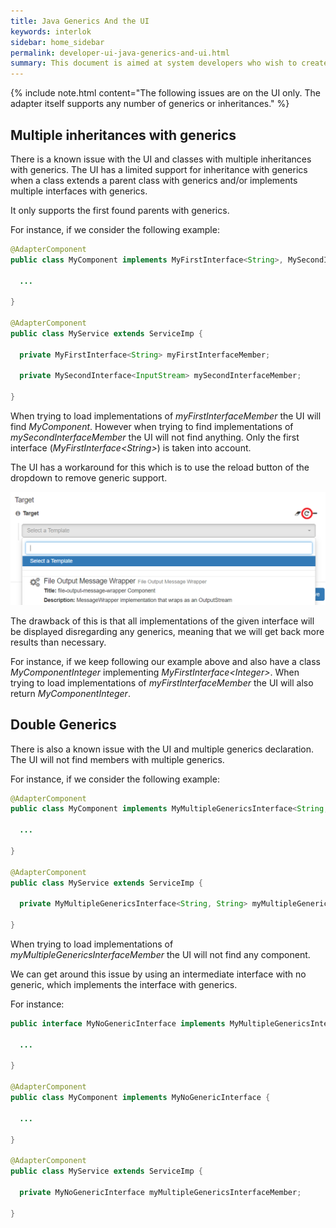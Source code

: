 ```yaml
---
title: Java Generics And the UI
keywords: interlok
sidebar: home_sidebar
permalink: developer-ui-java-generics-and-ui.html
summary: This document is aimed at system developers who wish to create new or custom Interlok components and for those components to be fully integrated into the Interlok framework.
---
```


{% include note.html content="The following issues are on the UI only. The adapter itself supports any number of generics or inheritances." %}

## Multiple inheritances with generics

There is a known issue with the UI and classes with multiple inheritances with generics.
The UI has a limited support for inheritance with generics when a class extends a parent class with generics and/or implements multiple interfaces with generics.

It only supports the first found parents with generics.

For instance, if we consider the following example:

```java
@AdapterComponent
public class MyComponent implements MyFirstInterface<String>, MySecondInterface<InputStream> {

  ...
  
}

@AdapterComponent
public class MyService extends ServiceImp {

  private MyFirstInterface<String> myFirstInterfaceMember;
  
  private MySecondInterface<InputStream> mySecondInterfaceMember;
  
}
```

When trying to load implementations of *myFirstInterfaceMember* the UI will find *MyComponent*.
However when trying to find implementations of *mySecondInterfaceMember* the UI will not find anything. Only the first interface (*MyFirstInterface&lt;String&gt;*) is taken into account.

The UI has a workaround for this which is to use the reload button of the dropdown to remove generic support.

![java generics and ui reload button](./images/developer/developer-ui-java-generics-and-ui-reload-button.png)

The drawback of this is that all implementations of the given interface will be displayed disregarding any generics, meaning that we will get back more results than necessary.

For instance, if we keep following our example above and also have a class *MyComponentInteger* implementing *MyFirstInterface&lt;Integer&gt;*.
When trying to load implementations of *myFirstInterfaceMember* the UI will also return *MyComponentInteger*.

## Double Generics

There is also a known issue with the UI and multiple generics declaration. The UI will not find members with multiple generics.

For instance, if we consider the following example:

```java
@AdapterComponent
public class MyComponent implements MyMultipleGenericsInterface<String, String> {

  ...
  
}

@AdapterComponent
public class MyService extends ServiceImp {

  private MyMultipleGenericsInterface<String, String> myMultipleGenericsInterfaceMember;
    
}
```

When trying to load implementations of *myMultipleGenericsInterfaceMember* the UI will not find any component.

We can get around this issue by using an intermediate interface with no generic, which implements the interface with generics.

For instance:

```java
public interface MyNoGenericInterface implements MyMultipleGenericsInterface<String, String> {

  ...
  
}

@AdapterComponent
public class MyComponent implements MyNoGenericInterface {

  ...
  
}

@AdapterComponent
public class MyService extends ServiceImp {

  private MyNoGenericInterface myMultipleGenericsInterfaceMember;
    
}
```





